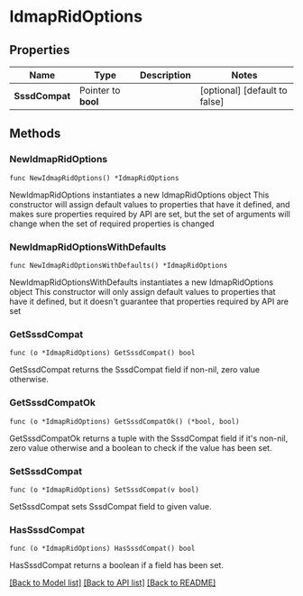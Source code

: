 # IdmapRidOptions

## Properties

Name | Type | Description | Notes
------------ | ------------- | ------------- | -------------
**SssdCompat** | Pointer to **bool** |  | [optional] [default to false]

## Methods

### NewIdmapRidOptions

`func NewIdmapRidOptions() *IdmapRidOptions`

NewIdmapRidOptions instantiates a new IdmapRidOptions object
This constructor will assign default values to properties that have it defined,
and makes sure properties required by API are set, but the set of arguments
will change when the set of required properties is changed

### NewIdmapRidOptionsWithDefaults

`func NewIdmapRidOptionsWithDefaults() *IdmapRidOptions`

NewIdmapRidOptionsWithDefaults instantiates a new IdmapRidOptions object
This constructor will only assign default values to properties that have it defined,
but it doesn't guarantee that properties required by API are set

### GetSssdCompat

`func (o *IdmapRidOptions) GetSssdCompat() bool`

GetSssdCompat returns the SssdCompat field if non-nil, zero value otherwise.

### GetSssdCompatOk

`func (o *IdmapRidOptions) GetSssdCompatOk() (*bool, bool)`

GetSssdCompatOk returns a tuple with the SssdCompat field if it's non-nil, zero value otherwise
and a boolean to check if the value has been set.

### SetSssdCompat

`func (o *IdmapRidOptions) SetSssdCompat(v bool)`

SetSssdCompat sets SssdCompat field to given value.

### HasSssdCompat

`func (o *IdmapRidOptions) HasSssdCompat() bool`

HasSssdCompat returns a boolean if a field has been set.


[[Back to Model list]](../README.md#documentation-for-models) [[Back to API list]](../README.md#documentation-for-api-endpoints) [[Back to README]](../README.md)



